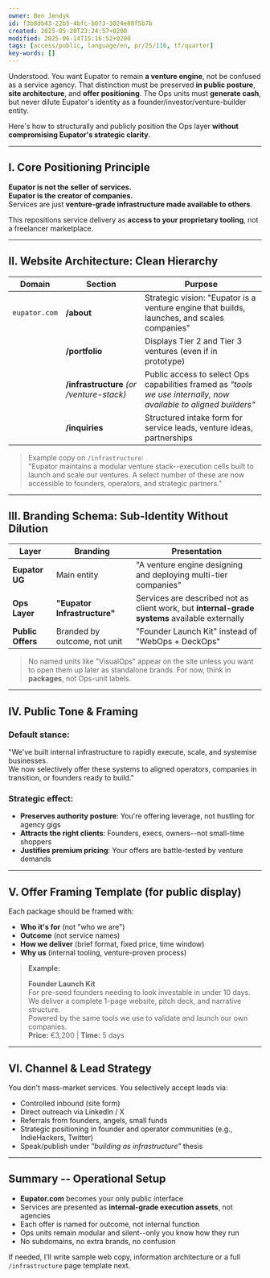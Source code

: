 ```yaml
---
owner: Ben Jendyk
id: f3b8db43-22b5-4bfc-b073-3024e80f5b7b
created: 2025-05-20T23:24:57+0200
modified: 2025-06-14T15:16:52+0200
tags: [access/public, language/en, pr/25/116, tf/quarter]
key-words: []
---
```


Understood. You want Eupator to remain **a venture engine**, not be confused as a service agency. That distinction must be preserved **in public posture**, **site architecture**, and **offer positioning**. The Ops units must **generate cash**, but never dilute Eupator's identity as a founder/investor/venture-builder entity.

Here's how to structurally and publicly position the Ops layer **without compromising Eupator's strategic clarity**.

* * *

## I. Core Positioning Principle

**Eupator is not the seller of services.**  
**Eupator is the creator of companies.**  
Services are just **venture-grade infrastructure made available to others**.

This repositions service delivery as **access to your proprietary tooling**, not a freelancer marketplace.

* * *

## II. Website Architecture: Clean Hierarchy

| Domain | Section | Purpose | 
| ---- | ---- | ----  |
| `eupator.com` | **/about** | Strategic vision: "Eupator is a venture engine that builds, launches, and scales companies" | 
|  | **/portfolio** | Displays Tier 2 and Tier 3 ventures (even if in prototype) | 
|  | **/infrastructure** _(or /venture-stack)_ | Public access to select Ops capabilities framed as _"tools we use internally, now available to aligned builders"_ | 
|  | **/inquiries** | Structured intake form for service leads, venture ideas, partnerships | 

> Example copy on `/infrastructure`:  
"Eupator maintains a modular venture stack--execution cells built to launch and scale our ventures. A select number of these are now accessible to founders, operators, and strategic partners."

* * *

## III. Branding Schema: Sub-Identity Without Dilution

| Layer | Branding | Presentation | 
| ---- | ---- | ----  |
| **Eupator UG** | Main entity | "A venture engine designing and deploying multi-tier companies" | 
| **Ops Layer** | **"Eupator Infrastructure"** | Services are described not as client work, but **internal-grade systems** available externally | 
| **Public Offers** | Branded by outcome, not unit | "Founder Launch Kit" instead of "WebOps + DeckOps" | 

> No named units like "VisualOps" appear on the site unless you want to open them up later as standalone brands. For now, think in **packages**, not Ops-unit labels.

* * *

## IV. Public Tone & Framing

### Default stance:

"We've built internal infrastructure to rapidly execute, scale, and systemise businesses.  
We now selectively offer these systems to aligned operators, companies in transition, or founders ready to build."

### Strategic effect:

- **Preserves authority posture**: You're offering leverage, not hustling for agency gigs
- **Attracts the right clients**: Founders, execs, owners--not small-time shoppers
- **Justifies premium pricing**: Your offers are battle-tested by venture demands
* * *

## V. Offer Framing Template (for public display)

Each package should be framed with:

- **Who it's for** (not "who we are")
- **Outcome** (not service names)
- **How we deliver** (brief format, fixed price, time window)
- **Why us** (internal tooling, venture-proven process)

> **Example:**
> 
> **Founder Launch Kit**  
For pre-seed founders needing to look investable in under 10 days.  
We deliver a complete 1-page website, pitch deck, and narrative structure.  
Powered by the same tools we use to validate and launch our own companies.  
**Price:** €3,200 | **Time:** 5 days
* * *

## VI. Channel & Lead Strategy

You don't mass-market services. You selectively accept leads via:

- Controlled inbound (site form)
- Direct outreach via LinkedIn / X
- Referrals from founders, angels, small funds
- Strategic positioning in founder and operator communities (e.g., IndieHackers, Twitter)
- Speak/publish under _"building as infrastructure"_ thesis
* * *

## Summary -- Operational Setup
- **Eupator.com** becomes your only public interface
- Services are presented as **internal-grade execution assets**, not agencies
- Each offer is named for outcome, not internal function
- Ops units remain modular and silent--only you know how they run
- No subdomains, no extra brands, no confusion

If needed, I'll write sample web copy, information architecture or a full `/infrastructure` page template next.